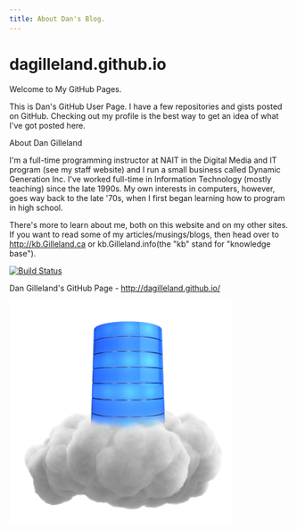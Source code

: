 ```yaml
---
title: About Dan's Blog.
---
```

# dagilleland.github.io

Welcome to My GitHub Pages.

This is Dan's GitHub User Page. I have a few repositories and gists posted on GitHub. Checking out my profile is the best way to get an idea of what I've got posted here.

About Dan Gilleland

I'm a full-time programming instructor at NAIT in the Digital Media and IT program (see my staff website) and I run a small business called Dynamic Generation Inc. I've worked full-time in Information Technology (mostly teaching) since the late 1990s. My own interests in computers, however, goes way back to the late '70s, when I first began learning how to program in high school.

There's more to learn about me, both on this website and on my other sites. If you want to read some of my articles/musings/blogs, then head over to http://kb.Gilleland.ca or kb.Gilleland.info(the "kb" stand for "knowledge base").

[![Build Status](https://travis-ci.org/dagilleland/dagilleland.github.io.svg?branch=publish)](https://travis-ci.org/dagilleland/dagilleland.github.io)

Dan Gilleland's GitHub Page - http://dagilleland.github.io/

![](/posts/images/single_cloud_database_400_clr_12136.png)

